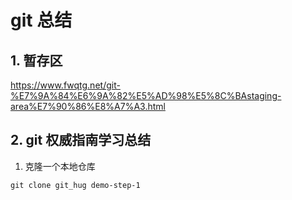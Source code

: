 # git 总结

## 1. 暂存区

https://www.fwqtg.net/git-%E7%9A%84%E6%9A%82%E5%AD%98%E5%8C%BAstaging-area%E7%90%86%E8%A7%A3.html

## 2. git 权威指南学习总结

1. 克隆一个本地仓库

```shell
git clone git_hug demo-step-1
```

